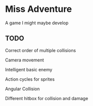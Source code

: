 # Miss Adventure
A game I might maybe develop

## TODO

Correct order of multiple collisions

Camera movement

Intelligent basic enemy

Action cycles for sprites

Angular Collision

Different hitbox for collision and damage
